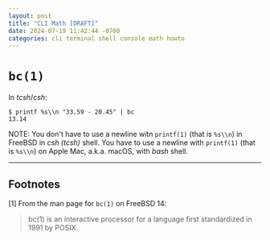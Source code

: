 ```yaml
---
layout: post
title: "CLI Math [DRAFT]"
date: 2024-07-19 11:42:44 -0700 
categories: cli terminal shell console math howto 
---
```


# `bc(1)`

In *tcsh*/*csh*:

```
$ printf %s\\n "33.59 - 20.45" | bc
13.14
```

NOTE: 
You don't have to use a newline witn `printf(1)` (that is `%s\\n`) in FreeBSD in *csh (tcsh)* shell.
You have to use a newline with `printf(1)` (that is `%s\\n`) on Apple Mac, a.k.a. macOS, with *bash* shell.

----

## Footnotes

[1] From the man page for `bc(1)` on FreeBSD 14:
> bc(1) is an interactive processor for a language first standardized in 1991 by POSIX. 


